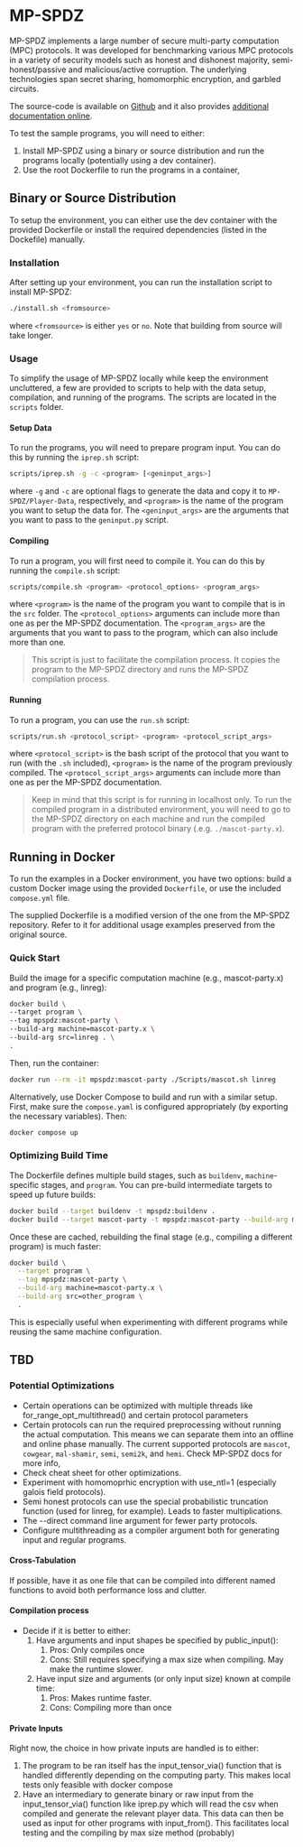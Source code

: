 # MP-SPDZ
MP-SPDZ implements a large number of secure multi-party computation (MPC) protocols. It was developed for benchmarking various MPC protocols in a variety of security models such as honest and dishonest majority, semi-honest/passive and malicious/active corruption. The underlying technologies span secret sharing, homomorphic encryption, and garbled circuits. 

The source-code is available on [Github](https://github.com/data61/MP-SPDZ) and it also provides [additional documentation online](https://mp-spdz.readthedocs.io/en/latest/).

To test the sample programs, you will need to either: 
1. Install MP-SPDZ using a binary or source distribution and run the programs locally (potentially using a dev container).
2. Use the root Dockerfile to run the programs in a container,

## Binary or Source Distribution
To setup the environment, you can either use the dev container with the provided Dockerfile or install the required dependencies (listed in the Dockefile) manually.

### Installation
After setting up your environment, you can run the installation script to install MP-SPDZ:
```bash	
./install.sh <fromsource>
```
where `<fromsource>` is either `yes` or `no`. Note that building from source will take longer.

### Usage
To simplify the usage of MP-SPDZ locally while keep the environment uncluttered, a few are provided to scripts to help with the data setup, compilation, and running of the programs. The scripts are located in the `scripts` folder.

#### Setup Data
To run the programs, you will need to prepare program input. You can do this by running the `iprep.sh` script:
```bash
scripts/iprep.sh -g -c <program> [<geninput_args>]
```
where `-g` and `-c` are optional flags to generate the data and copy it to `MP-SPDZ/Player-Data`, respectively, and `<program>` is the name of the program you want to setup the data for. The `<geninput_args>` are the arguments that you want to pass to the `geninput.py` script.


#### Compiling
To run a program, you will first need to compile it. You can do this by running the `compile.sh` script:
```bash	
scripts/compile.sh <program> <protocol_options> <program_args>
```
where `<program>` is the name of the program you want to compile that is in the `src` folder. The `<protocol_options>` arguments can include more than one as per the MP-SPDZ documentation. The `<program_args>` are the arguments that you want to pass to the program, which can also include more than one.

> This script is just to facilitate the compilation process. It copies the program to the MP-SPDZ directory and runs the MP-SPDZ compilation process.

#### Running
To run a program, you can use the `run.sh` script:
```bash
scripts/run.sh <protocol_script> <program> <protocol_script_args>
```
where `<protocol_script>` is the bash script of the protocol that you want to run (with the `.sh` included), `<program>` is the name of the program previously compiled. The `<protocol_script_args>` arguments can include more than one as per the MP-SPDZ documentation.

> Keep in mind that this script is for running in localhost only. To run the compiled program in a distributed environment, you will need to go to the MP-SPDZ directory on each machine and run the compiled program with the preferred protocol binary (.e.g. `./mascot-party.x`).


## Running in Docker

To run the examples in a Docker environment, you have two options: build a custom Docker image using the provided `Dockerfile`, or use the included `compose.yml` file.

The supplied Dockerfile is a modified version of the one from the MP-SPDZ repository. Refer to it for additional usage examples preserved from the original source.

### Quick Start
Build the image for a specific computation machine (e.g., mascot-party.x) and program (e.g., linreg):
```bash
docker build \ 
--target program \
--tag mpspdz:mascot-party \
--build-arg machine=mascot-party.x \
--build-arg src=linreg . \
.
```
Then, run the container:
```bash
docker run --rm -it mpspdz:mascot-party ./Scripts/mascot.sh linreg
```

Alternatively, use Docker Compose to build and run with a similar setup. First, make sure the `compose.yaml` is configured appropriately (by exporting the necessary variables). Then:
```bash
docker compose up
```

### Optimizing Build Time
The Dockerfile defines multiple build stages, such as `buildenv`, `machine`-specific stages, and `program`. You can pre-build intermediate targets to speed up future builds:
```bash
docker build --target buildenv -t mpspdz:buildenv .
docker build --target mascot-party -t mpspdz:mascot-party --build-arg machine=mascot-party.x .
```
Once these are cached, rebuilding the final stage (e.g., compiling a different program) is much faster:
```bash
docker build \
  --target program \
  --tag mpspdz:mascot-party \
  --build-arg machine=mascot-party.x \
  --build-arg src=other_program \
  .
```

This is especially useful when experimenting with different programs while reusing the same machine configuration.

## TBD
### Potential Optimizations
- Certain operations can be optimized with multiple threads like for_range_opt_multithread() and certain protocol parameters
- Certain protocols can run the required preprocessing without running the actual computation. This means we can separate them into an offline and online phase manually. The current supported protocols are `mascot`, `cowgear`, `mal-shamir`, `semi`, `semi2k`, and `hemi`. Check MP-SPDZ docs for more info,
- Check cheat sheet for other optimizations.
- Experiment with homomoprhic encryption with use_ntl=1 (especially galois field protocols).
- Semi honest protocols can use the special probabilistic truncation function (used for linreg, for example). Leads to faster multiplications.
- The --direct command line argument for fewer party protocols.
- Configure multithreading as a compiler argument both for generating input and regular programs.

#### Cross-Tabulation
If possible, have it as one file that can be compiled into different named functions to avoid both performance loss and clutter.

#### Compilation process
- Decide if it is better to either: 
	1. Have arguments and input shapes be specified by public_input():
		1. Pros: Only compiles once
		2. Cons: Still requires specifying a max size when compiling. May make the runtime slower.
	2. Have input size and arguments (or only input size) known at compile time:
		1. Pros: Makes runtime faster.
		2. Cons: Compiling more than once

#### Private Inputs
Right now, the choice in how private inputs are handled is to either:
1. The program to be ran itself has the input_tensor_via() function that is handled differently depending on the computing party. This makes local tests only feasible with docker compose
2. Have an intermediary to generate binary or raw input from the input_tensor_via() function like iprep.py which will read the csv when compiled and generate the relevant player data. This data can then be used as input for other programs with input_from(). This facilitates local testing and the compiling by max size method (probably)